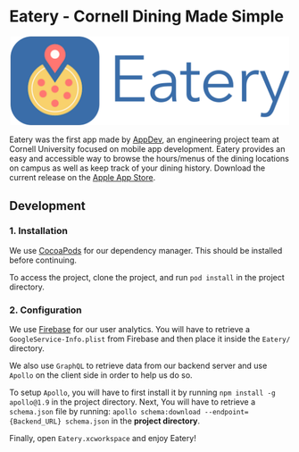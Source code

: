 [//]: # (https://github.com/cuappdev/assets/tree/master/eatery)

# Eatery - Cornell Dining Made Simple

<p align="center"><img src=https://raw.githubusercontent.com/cuappdev/assets/master/eatery/Eatery-Long-Logo.png width=500 /></p>

Eatery was the first app made by [AppDev](http://cornellappdev.com/), an engineering project team at Cornell University focused on mobile app development. Eatery provides an easy and accessible way to browse the hours/menus of the dining locations on campus as well as keep track of your dining history. Download the current release on the [Apple App Store](https://itunes.apple.com/us/app/id1089672962).

## Development

### 1. Installation
We use [CocoaPods](http://cocoapods.org) for our dependency manager. This should be installed before continuing.

To access the project, clone the project, and run `pod install` in the project directory.

### 2. Configuration
We use [Firebase](https://firebase.google.com) for our user analytics. You will have to retrieve a `GoogleService-Info.plist` from Firebase and then place it inside the `Eatery/` directory.

We also use `GraphQL` to retrieve data from our backend server and use `Apollo` on the client side in order to help us do so. 

To setup `Apollo`, you will have to first install it by running `npm install -g apollo@1.9` in the project directory.
Next, You will have to retrieve a `schema.json` file by running: `apollo schema:download --endpoint={Backend_URL} schema.json` in the <strong>project directory</strong>.

Finally, open `Eatery.xcworkspace` and enjoy Eatery!
